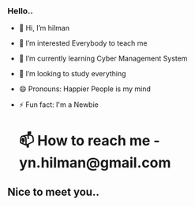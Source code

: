 <body>
        <a><h3>Hello..</h3></a>
  </body>

- 👋 Hi, I’m hilman
- 👀 I’m interested Everybody to teach me
- 🌱 I’m currently learning Cyber Management System
- 💞️ I’m looking to study everything
- 😄 Pronouns: Happier People is my mind
- ⚡ Fun fact: I'm a Newbie

  <body>
        <a><h1>📫 How to reach me - yn.hilman@gmail.com</h1></a>

<a><h2>Nice to meet you..</h2></a>
  </body>
</html>
<!---
ynhilman/ynhilman is a ✨ special ✨ repository because its `README.md` (this file) appears on your GitHub profile.
You can click the Preview link to take a look at your changes.
--->
